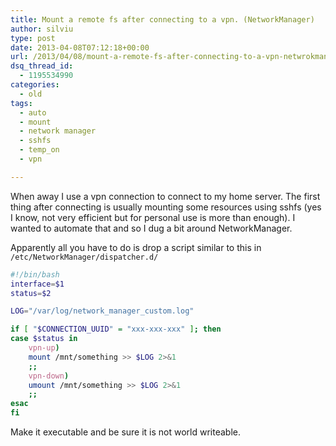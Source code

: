 ```yaml
---
title: Mount a remote fs after connecting to a vpn. (NetworkManager)
author: silviu
type: post
date: 2013-04-08T07:12:18+00:00
url: /2013/04/08/mount-a-remote-fs-after-connecting-to-a-vpn-netwrokmanager/
dsq_thread_id:
  - 1195534990
categories:
  - old
tags:
  - auto
  - mount
  - network manager
  - sshfs
  - temp_on
  - vpn

---
```

When away I use a vpn connection to connect to my home server. The first thing after connecting is usually mounting some resources using sshfs (yes I know, not very efficient but for personal use is more than enough). I wanted to automate that and so I dug a bit around NetworkManager.

Apparently all you have to do is drop a script similar to this in `/etc/NetworkManager/dispatcher.d/`

```bash
#!/bin/bash
interface=$1
status=$2

LOG="/var/log/network_manager_custom.log"

if [ "$CONNECTION_UUID" = "xxx-xxx-xxx" ]; then
case $status in
    vpn-up)
    mount /mnt/something >> $LOG 2>&1
    ;;
    vpn-down)
    umount /mnt/something >> $LOG 2>&1
    ;;
esac
fi
```

Make it executable and be sure it is not world writeable.